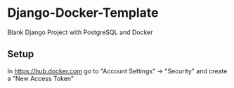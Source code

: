 # Django-Docker-Template
Blank Django Project with PostgreSQL and Docker

## Setup

In https://hub.docker.com go to "Account Settings" -> "Security" and create a "New Access Token"
